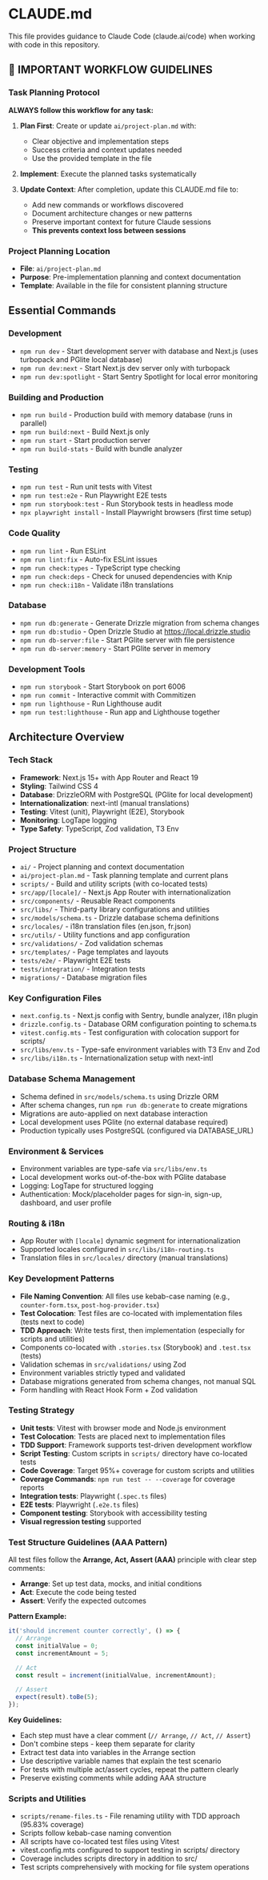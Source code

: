 # CLAUDE.md

This file provides guidance to Claude Code (claude.ai/code) when working with code in this repository.

## 🚨 IMPORTANT WORKFLOW GUIDELINES

### Task Planning Protocol
**ALWAYS follow this workflow for any task:**

1. **Plan First**: Create or update `ai/project-plan.md` with:
   - Clear objective and implementation steps
   - Success criteria and context updates needed
   - Use the provided template in the file

2. **Implement**: Execute the planned tasks systematically

3. **Update Context**: After completion, update this CLAUDE.md file to:
   - Add new commands or workflows discovered
   - Document architecture changes or new patterns
   - Preserve important context for future Claude sessions
   - **This prevents context loss between sessions**

### Project Planning Location
- **File**: `ai/project-plan.md`
- **Purpose**: Pre-implementation planning and context documentation
- **Template**: Available in the file for consistent planning structure

## Essential Commands

### Development
- `npm run dev` - Start development server with database and Next.js (uses turbopack and PGlite local database)
- `npm run dev:next` - Start Next.js dev server only with turbopack
- `npm run dev:spotlight` - Start Sentry Spotlight for local error monitoring

### Building and Production
- `npm run build` - Production build with memory database (runs in parallel)
- `npm run build:next` - Build Next.js only
- `npm run start` - Start production server
- `npm run build-stats` - Build with bundle analyzer

### Testing
- `npm run test` - Run unit tests with Vitest
- `npm run test:e2e` - Run Playwright E2E tests
- `npm run storybook:test` - Run Storybook tests in headless mode
- `npx playwright install` - Install Playwright browsers (first time setup)

### Code Quality
- `npm run lint` - Run ESLint
- `npm run lint:fix` - Auto-fix ESLint issues
- `npm run check:types` - TypeScript type checking
- `npm run check:deps` - Check for unused dependencies with Knip
- `npm run check:i18n` - Validate i18n translations

### Database
- `npm run db:generate` - Generate Drizzle migration from schema changes
- `npm run db:studio` - Open Drizzle Studio at https://local.drizzle.studio
- `npm run db-server:file` - Start PGlite server with file persistence
- `npm run db-server:memory` - Start PGlite server in memory

### Development Tools
- `npm run storybook` - Start Storybook on port 6006
- `npm run commit` - Interactive commit with Commitizen
- `npm run lighthouse` - Run Lighthouse audit
- `npm run test:lighthouse` - Run app and Lighthouse together

## Architecture Overview

### Tech Stack
- **Framework**: Next.js 15+ with App Router and React 19
- **Styling**: Tailwind CSS 4
- **Database**: DrizzleORM with PostgreSQL (PGlite for local development)
- **Internationalization**: next-intl (manual translations)
- **Testing**: Vitest (unit), Playwright (E2E), Storybook
- **Monitoring**: LogTape logging
- **Type Safety**: TypeScript, Zod validation, T3 Env

### Project Structure
- `ai/` - Project planning and context documentation
- `ai/project-plan.md` - Task planning template and current plans
- `scripts/` - Build and utility scripts (with co-located tests)
- `src/app/[locale]/` - Next.js App Router with internationalization
- `src/components/` - Reusable React components
- `src/libs/` - Third-party library configurations and utilities
- `src/models/schema.ts` - Drizzle database schema definitions
- `src/locales/` - i18n translation files (en.json, fr.json)
- `src/utils/` - Utility functions and app configuration
- `src/validations/` - Zod validation schemas
- `src/templates/` - Page templates and layouts
- `tests/e2e/` - Playwright E2E tests
- `tests/integration/` - Integration tests
- `migrations/` - Database migration files

### Key Configuration Files
- `next.config.ts` - Next.js config with Sentry, bundle analyzer, i18n plugin
- `drizzle.config.ts` - Database ORM configuration pointing to schema.ts
- `vitest.config.mts` - Test configuration with colocation support for scripts/
- `src/libs/env.ts` - Type-safe environment variables with T3 Env and Zod
- `src/libs/i18n.ts` - Internationalization setup with next-intl

### Database Schema Management
- Schema defined in `src/models/schema.ts` using Drizzle ORM
- After schema changes, run `npm run db:generate` to create migrations
- Migrations are auto-applied on next database interaction
- Local development uses PGlite (no external database required)
- Production typically uses PostgreSQL (configured via DATABASE_URL)

### Environment & Services
- Environment variables are type-safe via `src/libs/env.ts`
- Local development works out-of-the-box with PGlite database
- Logging: LogTape for structured logging
- Authentication: Mock/placeholder pages for sign-in, sign-up, dashboard, and user profile

### Routing & i18n
- App Router with `[locale]` dynamic segment for internationalization
- Supported locales configured in `src/libs/i18n-routing.ts`
- Translation files in `src/locales/` directory (manual translations)

### Key Development Patterns
- **File Naming Convention**: All files use kebab-case naming (e.g., `counter-form.tsx`, `post-hog-provider.tsx`)
- **Test Colocation**: Test files are co-located with implementation files (tests next to code)
- **TDD Approach**: Write tests first, then implementation (especially for scripts and utilities)
- Components co-located with `.stories.tsx` (Storybook) and `.test.tsx` (tests)
- Validation schemas in `src/validations/` using Zod
- Environment variables strictly typed and validated
- Database migrations generated from schema changes, not manual SQL
- Form handling with React Hook Form + Zod validation

### Testing Strategy
- **Unit tests**: Vitest with browser mode and Node.js environment
- **Test Colocation**: Tests are placed next to implementation files
- **TDD Support**: Framework supports test-driven development workflow
- **Script Testing**: Custom scripts in `scripts/` directory have co-located tests
- **Code Coverage**: Target 95%+ coverage for custom scripts and utilities
- **Coverage Commands**: `npm run test -- --coverage` for coverage reports
- **Integration tests**: Playwright (`.spec.ts` files)
- **E2E tests**: Playwright (`.e2e.ts` files)
- **Component testing**: Storybook with accessibility testing
- **Visual regression testing** supported

### Test Structure Guidelines (AAA Pattern)
All test files follow the **Arrange, Act, Assert (AAA)** principle with clear step comments:

- **Arrange**: Set up test data, mocks, and initial conditions
- **Act**: Execute the code being tested
- **Assert**: Verify the expected outcomes

**Pattern Example:**
```typescript
it('should increment counter correctly', () => {
  // Arrange
  const initialValue = 0;
  const incrementAmount = 5;

  // Act
  const result = increment(initialValue, incrementAmount);

  // Assert
  expect(result).toBe(5);
});
```

**Key Guidelines:**
- Each step must have a clear comment (`// Arrange`, `// Act`, `// Assert`)
- Don't combine steps - keep them separate for clarity
- Extract test data into variables in the Arrange section
- Use descriptive variable names that explain the test scenario
- For tests with multiple act/assert cycles, repeat the pattern clearly
- Preserve existing comments while adding AAA structure

### Scripts and Utilities
- `scripts/rename-files.ts` - File renaming utility with TDD approach (95.83% coverage)
- Scripts follow kebab-case naming convention
- All scripts have co-located test files using Vitest
- vitest.config.mts configured to support testing in scripts/ directory
- Coverage includes scripts directory in addition to src/
- Test scripts comprehensively with mocking for file system operations
